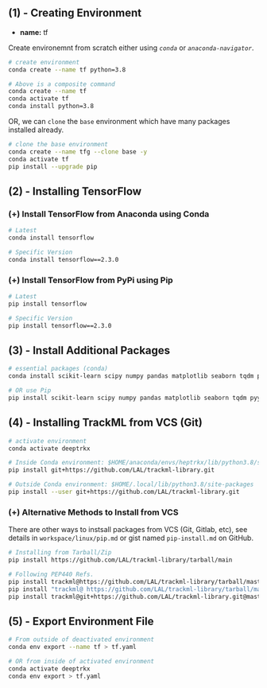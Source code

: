 ## (1) - Creating Environment

- **name:** tf

Create environemnt from scratch either using _`conda`_ or _`anaconda-navigator`_.

```bash
# create environment
conda create --name tf python=3.8

# Above is a composite command
conda create --name tf
conda activate tf
conda install python=3.8
```	
OR, we can `clone` the `base` environment which have many packages installed already.

```bash
# clone the base environment
conda create --name tfg --clone base -y
conda activate tf
pip install --upgrade pip
```
## (2) - Installing TensorFlow
### (+) Install TensorFlow from Anaconda using Conda
```bash
# Latest
conda install tensorflow

# Specific Version
conda install tensorflow==2.3.0
```
### (+) Install TensorFlow from PyPi using Pip

```bash
# Latest
pip install tensorflow

# Specific Version
pip install tensorflow==2.3.0
```
## (3) - Install Additional Packages

```bash
# essential packages (conda)
conda install scikit-learn scipy numpy pandas matplotlib seaborn tqdm pyyaml ipywidgets jupyterlab notebook jupyter-tensorboard

# OR use Pip
pip install scikit-learn scipy numpy pandas matplotlib seaborn tqdm pyyaml ipywidgets jupyterlab notebook jupyter-tensorboard
```
## (4) - Installing TrackML from VCS (Git)

```bash
# activate environment
conda activate deeptrkx

# Inside Conda environment: $HOME/anaconda/envs/heptrkx/lib/python3.8/site-packages
pip install git+https://github.com/LAL/trackml-library.git

# Outside Conda environment: $HOME/.local/lib/python3.8/site-packages
pip install --user git+https://github.com/LAL/trackml-library.git                   
```
### (+) Alternative Methods to Install from VCS
There are other ways to instsall packages from VCS (Git, Gitlab, etc), see details in `workspace/linux/pip.md` or gist named `pip-install.md` on GitHub. 

```bash
# Installing from Tarball/Zip
pip install https://github.com/LAL/trackml-library/tarball/main   

# Following PEP440 Refs.                             
pip install trackml@https://github.com/LAL/trackml-library/tarball/master#egg=trackml-3    
pip install "trackml@ https://github.com/LAL/trackml-library/tarball/master#egg=trackml-3"
pip install trackml@git+https://github.com/LAL/trackml-library.git@master
```
## (5) - Export Environment File

```bash
# From outside of deactivated environment
conda env export --name tf > tf.yaml

# OR from inside of activated environment
conda activate deeptrkx
conda env export > tf.yaml
```
